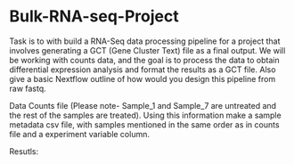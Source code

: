 # Bulk-RNA-seq-Project
Task is to with build a RNA-Seq data processing pipeline for a project that involves
generating a GCT (Gene Cluster Text) file as a final output. We will be working with counts
data, and the goal is to process the data to obtain differential
expression analysis and format the results as a GCT file. 
Also give a basic Nextflow outline of how would you design this pipeline from raw fastq. 

Data
Counts file (Please note- Sample_1 and Sample_7 are untreated and the rest of the samples are treated).
Using this information make a sample metadata csv file, with samples mentioned in the same order as in counts file and a experiment variable column.

Resutls:

